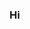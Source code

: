 ### Hi  

<!--
**youcancan/youcancan** is a ✨ _special_ ✨ repository because its `README.md` (this file) appears on your GitHub profile.


- 🔭 我是黄雨晨，就读于福州大学，你们可以叫我小黄，同时我也是个一直在努力的小白。
- 🌱 我会C++,Python,但都只会一点点。
- 👯 未来，我还想学更多的语言，走得更远。
- 📫 我的邮箱是1262054570@qq.com，欢迎给我发邮件噢~
-->
